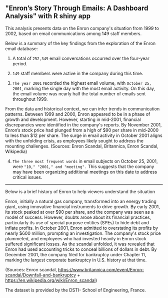 "Enron’s Story Through Emails: A Dashboard Analysis" with R shiny app
-------------------------------------------------------------------------

This analysis presents data on the Enron company's situation from 1999 to 2002, based on email communications among 149 staff members.

Below is a summary of the key findings from the exploration of the Enron email database:

1) A total of `252,349` email conversations occurred over the four-year period.

2) `149` staff members were active in the company during this time.

3) `The year 2001` recorded the highest email volume, with `October 25, 2001`, marking the single day with the most email activity. On this day, the email volume was nearly half the total number of emails sent throughout 1999.

  From the data and historical context, we can infer trends in communication patterns. Between 1999 and 2000, Enron appeared to be in a phase of growth and development. However, starting in mid-2001, financial discrepancies were identified in the company's reports. By November 2001, Enron’s stock price had plunged from a high of $90 per share in mid-2000 to less than $12 per share. The surge in email activity in October 2001 aligns with the unfolding crisis, as employees likely sought to address the mounting challenges.
(Sources: Enron Scandal, Britannica, Enron Scandal, Wikipedia)

4) `The three most frequent words` in email subjects on October 25, 2001, were `"10," "2001," and "meeting".` This suggests that the company may have been organizing additional meetings on this date to address critical issues.

-------------------------------------------------------------------------
Below is a brief history of Enron to help viewers understand the situation

Enron, initially a natural gas company, transformed into an energy trading giant, using innovative financial instruments to drive growth. By early 2001, its stock peaked at over $90 per share, and the company was seen as a model of success. However, doubts arose about its financial practices, particularly its use of special purpose entities (SPEs) to hide debt and inflate profits. In October 2001, Enron admitted to overstating its profits by nearly $600 million, prompting an investigation. The company's stock price plummeted, and employees who had invested heavily in Enron stock suffered significant losses. As the scandal unfolded, it was revealed that Enron had used accounting tricks to conceal billions of dollars in debt. By December 2001, the company filed for bankruptcy under Chapter 11, marking the largest corporate bankruptcy in U.S. history at that time.

(Sources: Enron scandal, https://www.britannica.com/event/Enron-scandal/Downfall-and-bankruptcy  + https://en.wikipedia.org/wiki/Enron_scandal)  

The dataset is provided by the DSTI- School of Engineering, France. 
